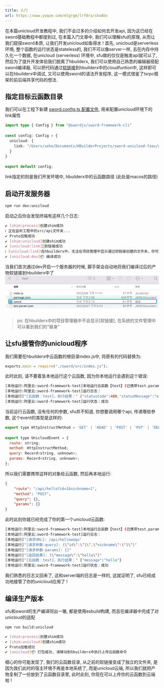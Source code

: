 ```yaml
---
title: 入门
url: https://www.yuque.com/mlgrgm/lrf0ra/sha8bs
---
```


在本篇unicloud开发教程中, 我们不会过多的介绍如何去开发api, 因为这已经在sword基础教程中都提到过, 在本篇入门文章中, 我们可以理解sfu的原理, 从而让我们窥探sword本质, 让我们开发unicloud如鱼得水 !
首先, unicloud是serverless环境, 整个函数的运行状态是stateless的, 我们不可以像server一样, 去在内存中持久化一个数据, 在unicloud (serverless) 环境中, sfu做的仅仅是触发api就可以了, 然后为了提升开发体验我们脱离了hbuilderx, 我们可以使用自己熟悉的编辑器搭配sword编译器, 可以把代码通过[软链接](https://xzchsia.github.io/2020/03/05/linux-hard-soft-link/)到hbuilderx中的cloudfuntion中, 这样即可以在hbuilderx中调试, 又可以使用sword的语法开发程序, 这一模式借鉴了tsrpc框架的前后端共享代码的想法. <a name="fMMke"></a>

## 指定目标云函数目录

我们可以在工程下新建 [sword.config.ts 配置文件](../配置.md), 用来配置unicloud环境下的link属性

```typescript
import type { Config } from "@swordjs/sword-framework-cli"

const config: Config = {
  unicloud: {
    link: "/Users/seho/Documents/HBuilderProjects/sword-unicloud-faas/uniCloud-aliyun/cloudfunctions/test"
  }
}

export default config;

```

link指定的则是我们开发环境中, hbuilderx中的云函数路径 (此处是macos的路径) <a name="YdWpu"></a>

## 启动开发服务器

```bash
npm run dev:unicloud
```

启动之后你会发现终端有这样几个日志:

```bash
✔ [shim:process]创建shim成功                                                                                                                                                          
ℹ 正在监听工程中的src/api文件夹...                                                                                                                                                    
✔ Proto加载成功                                                                                                                                                                       
✔ [shim:unicloud]创建shim成功                                                                                                                                                        
✔ [unicloud:link]🔗软链接成功                                                                                                                                                       
ℹ [unicloud:link]在hbuilderx中，无法在项目管理中显示通过软链接创建的文件夹，你可以打开文件目录查看详情                                                                                 
✔ [unicloud:dev]📦 编译成功 
```

当我们首次通过dev开启一个服务器的时候, 脚手架会自动地将我们编译过后的产物软链接到hbuilderx中了
![image.png](../assets/sha8bs/1653988503752-cc27a7d7-2b65-4872-b51d-03204ca3b02c.png)

> ps:  在hbuilderx中的项目管理器中不会显示\[软链接], 在系统的文件管理中可以看到我们的“替身”

<a name="PACEt"></a>

## 让sfu接管你的unicloud程序

我们需要在hbuilderx中云函数的根目录index.js中, 将原有的代码替换为:

```javascript
exports.main = require("./sword/src/index.js");
```

此时此刻, 请不要着急本地运行这个云函数, 因为你本地运行会遇到这个错误:

```bash
[本地运行:阿里云:sword-framework-test]本地运行云函数【test】(已携带test.param.json参数)...
[本地运行:阿里云:sword-framework-test]运行日志：
[本地运行]"[云函数：test]，执行结果：" {"statusCode":400,"statusMessage":"event is not valid (unicloud)"} 
[本地运行:阿里云:sword-framework-test]运行状态：成功
```

当前运行云函数, 没有任何的参数, sfu并不知道, 你想要调用哪个api, 传递哪些参数, 这个event的类型是这样的:

```javascript
export type HttpInstructMethod = 'GET' | 'HEAD' | 'POST' | 'PUT' | 'DELETE' | 'CONNECT' | 'OPTIONS' | 'TRACE';

export type UnicloudEvent = {
  route: string;
  method: HttpInstructMethod;
  query: Record<string, unknown>;
  params: Record<string, unknown>;
};
```

所以我们需要携带这样的对象给云函数, 然后再本地运行:

```json
{
	"route": "/api/hello?id=1&nickname=1",
	"method": "POST",
	"query": {},
	"params": {}
}
```

此时此刻你就已经完成了你的第一个unicloud云函数:

```bash
[本地运行:阿里云:sword-framework-test]本地运行云函数【test】(已携带test.param.json参数)...
[本地运行:阿里云:sword-framework-test]运行日志：
[本地运行]"[请求URL]: /api/hellowoqu" 
[本地运行]"[请求参数-query]: {\"id\":\"1\",\"nickname\":\"1\"}"
[本地运行]"[请求参数-params]: {}" 
[本地运行]"[返回结果]: {\"message\":\"hello\"}" 
[本地运行]"[云函数：test]，执行结果：" {"message":"hello"} 
[本地运行:阿里云:sword-framework-test]运行状态：成功
```

我们熟悉的日志又回来了, 这和server端的日志是一样的, 这就证明了, sfu已经成功地接管了你的unicloud应用了 ! <a name="vBMoS"></a>

## 编译生产版本

sfu和sword的生产编译同出一辙, 都是使用esbuild构建, 而且在编译器中完成了对unicloud的适配

```bash
npm run build:unicloud
```

```bash
✔ [shim:process]创建shim成功                                                                                                                                                           17:41:49
✔ [shim:unicloud]创建shim成功                                                                                                                                                          17:41:49
✔ Proto加载成功                                                                                                                                                                        17:41:49
✔ [unicloud]📦 打包成功, 请移动到hbuilderx中执行上传云函数命令
```

细心的你可能发现了, 我们的云函数目录, 从之前的软链接变成了独立的文件夹, 是因为我们此时的宿主环境不再是本地系统了, 而是unicloud云端, 所以我们就把产物复制了一份放到了云函数目录里, 此时此刻, 你现在可以上传你的云函数到云端啦 !
